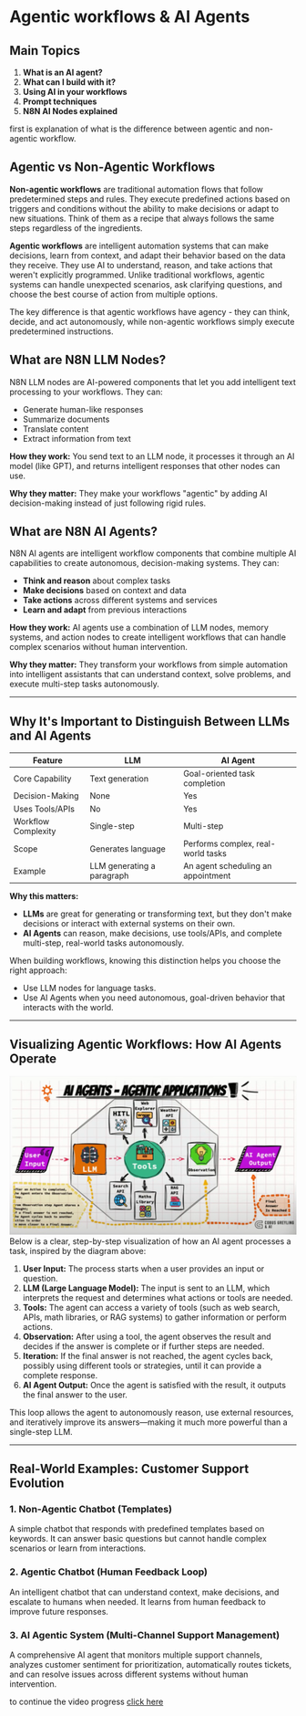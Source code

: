 # Agentic workflows & AI Agents

## Main Topics

1. **What is an AI agent?**
2. **What can I build with it?**
3. **Using AI in your workflows**
4. **Prompt techniques**
5. **N8N AI Nodes explained**

first is explanation of what is the difference between agentic and non-agentic workflow.

## Agentic vs Non-Agentic Workflows

**Non-agentic workflows** are traditional automation flows that follow predetermined steps and rules. They execute predefined actions based on triggers and conditions without the ability to make decisions or adapt to new situations. Think of them as a recipe that always follows the same steps regardless of the ingredients.

**Agentic workflows** are intelligent automation systems that can make decisions, learn from context, and adapt their behavior based on the data they receive. They use AI to understand, reason, and take actions that weren't explicitly programmed. Unlike traditional workflows, agentic systems can handle unexpected scenarios, ask clarifying questions, and choose the best course of action from multiple options.

The key difference is that agentic workflows have agency - they can think, decide, and act autonomously, while non-agentic workflows simply execute predetermined instructions.

## What are N8N LLM Nodes?

N8N LLM nodes are AI-powered components that let you add intelligent text processing to your workflows. They can:

- Generate human-like responses
- Summarize documents
- Translate content
- Extract information from text

**How they work:** You send text to an LLM node, it processes it through an AI model (like GPT), and returns intelligent responses that other nodes can use.

**Why they matter:** They make your workflows "agentic" by adding AI decision-making instead of just following rigid rules.

## What are N8N AI Agents?

N8N AI agents are intelligent workflow components that combine multiple AI capabilities to create autonomous, decision-making systems. They can:

- **Think and reason** about complex tasks
- **Make decisions** based on context and data
- **Take actions** across different systems and services
- **Learn and adapt** from previous interactions

**How they work:** AI agents use a combination of LLM nodes, memory systems, and action nodes to create intelligent workflows that can handle complex scenarios without human intervention.

**Why they matter:** They transform your workflows from simple automation into intelligent assistants that can understand context, solve problems, and execute multi-step tasks autonomously.

---

## Why It's Important to Distinguish Between LLMs and AI Agents

| **Feature**         | **LLM**                    | **AI Agent**                       |
| ------------------- | -------------------------- | ---------------------------------- |
| Core Capability     | Text generation            | Goal-oriented task completion      |
| Decision-Making     | None                       | Yes                                |
| Uses Tools/APIs     | No                         | Yes                                |
| Workflow Complexity | Single-step                | Multi-step                         |
| Scope               | Generates language         | Performs complex, real-world tasks |
| Example             | LLM generating a paragraph | An agent scheduling an appointment |

**Why this matters:**

- **LLMs** are great for generating or transforming text, but they don't make decisions or interact with external systems on their own.
- **AI Agents** can reason, make decisions, use tools/APIs, and complete multi-step, real-world tasks autonomously.

When building workflows, knowing this distinction helps you choose the right approach:

- Use LLM nodes for language tasks.
- Use AI Agents when you need autonomous, goal-driven behavior that interacts with the world.

---

## Visualizing Agentic Workflows: How AI Agents Operate

![Diagram: Agentic Workflow in Action](https://github.com/SimeonTsvetanov/AI-Automation-Lessons/blob/main/sections/section-01/implementations/AI%20AGENTS%20-%20AGENTIC%20APPLICATIONS.png)
Below is a clear, step-by-step visualization of how an AI agent processes a task, inspired by the diagram above:

1. **User Input:** The process starts when a user provides an input or question.
2. **LLM (Large Language Model):** The input is sent to an LLM, which interprets the request and determines what actions or tools are needed.
3. **Tools:** The agent can access a variety of tools (such as web search, APIs, math libraries, or RAG systems) to gather information or perform actions.
4. **Observation:** After using a tool, the agent observes the result and decides if the answer is complete or if further steps are needed.
5. **Iteration:** If the final answer is not reached, the agent cycles back, possibly using different tools or strategies, until it can provide a complete response.
6. **AI Agent Output:** Once the agent is satisfied with the result, it outputs the final answer to the user.

This loop allows the agent to autonomously reason, use external resources, and iteratively improve its answers—making it much more powerful than a single-step LLM.

---

## Real-World Examples: Customer Support Evolution

### 1. Non-Agentic Chatbot (Templates)

A simple chatbot that responds with predefined templates based on keywords. It can answer basic questions but cannot handle complex scenarios or learn from interactions.

### 2. Agentic Chatbot (Human Feedback Loop)

An intelligent chatbot that can understand context, make decisions, and escalate to humans when needed. It learns from human feedback to improve future responses.

### 3. AI Agentic System (Multi-Channel Support Management)

A comprehensive AI agent that monitors multiple support channels, analyzes customer sentiment for prioritization, automatically routes tickets, and can resolve issues across different systems without human intervention.

to continue the video progress [click here](https://youtu.be/uScURRX-Knc?t=9945)
